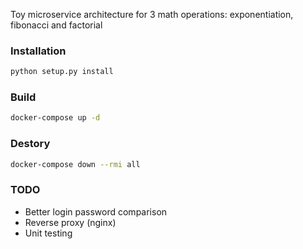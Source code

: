 Toy microservice architecture for 3 math operations: exponentiation, fibonacci and factorial

### Installation

```bash
python setup.py install
```

### Build

```bash
docker-compose up -d
```

### Destory

```bash
docker-compose down --rmi all
```


### TODO

* Better login password comparison
* Reverse proxy (nginx)
* Unit testing
